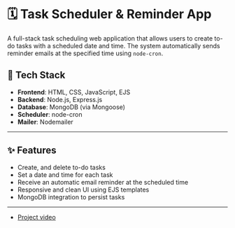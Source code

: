 # 🗓️ Task Scheduler & Reminder App

A full-stack task scheduling web application that allows users to create to-do tasks with a scheduled date and time. The system automatically sends reminder emails at the specified time using `node-cron`.

## 🔧 Tech Stack

- **Frontend**: HTML, CSS, JavaScript, EJS
- **Backend**: Node.js, Express.js
- **Database**: MongoDB (via Mongoose)
- **Scheduler**: node-cron
- **Mailer**: Nodemailer

---

## ✨ Features

- Create, and delete to-do tasks
- Set a date and time for each task
- Receive an automatic email reminder at the scheduled time
- Responsive and clean UI using EJS templates
- MongoDB integration to persist tasks

---


- [Project video](https://www.youtube.com/watch?v=aksCZgLszVQ)

